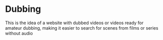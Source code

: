 # Dubbing
This is the idea of ​​a website with dubbed videos or videos ready for amateur dubbing, making it easier to search for scenes from films or series without audio

